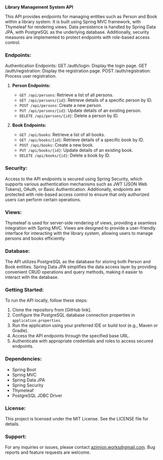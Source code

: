 **Library Management System API**

This API provides endpoints for managing entities such as Person and Book within a library system. It is built using Spring MVC framework, with Thymeleaf for rendering views. Data persistence is handled by Spring Data JPA, with PostgreSQL as the underlying database. Additionally, security measures are implemented to protect endpoints with role-based access control.

### Endpoints:

Authentication Endpoints:
   GET /auth/login: Display the login page.
   GET /auth/registration: Display the registration page.
   POST /auth/registration: Process user registration.

1. **Person Endpoints:**
   - `GET /api/persons`: Retrieve a list of all persons.
   - `GET /api/persons/{id}`: Retrieve details of a specific person by ID.
   - `POST /api/persons`: Create a new person.
   - `PUT /api/persons/{id}`: Update details of an existing person.
   - `DELETE /api/persons/{id}`: Delete a person by ID.

2. **Book Endpoints:**
   - `GET /api/books`: Retrieve a list of all books.
   - `GET /api/books/{id}`: Retrieve details of a specific book by ID.
   - `POST /api/books`: Create a new book.
   - `PUT /api/books/{id}`: Update details of an existing book.
   - `DELETE /api/books/{id}`: Delete a book by ID.

### Security:

Access to the API endpoints is secured using Spring Security, which supports various authentication mechanisms such as JWT (JSON Web Tokens), OAuth, or Basic Authentication. Additionally, endpoints are protected with role-based access control to ensure that only authorized users can perform certain operations. 

### Views:

Thymeleaf is used for server-side rendering of views, providing a seamless integration with Spring MVC. Views are designed to provide a user-friendly interface for interacting with the library system, allowing users to manage persons and books efficiently.

### Database:

The API utilizes PostgreSQL as the database for storing both Person and Book entities. Spring Data JPA simplifies the data access layer by providing convenient CRUD operations and query methods, making it easier to interact with the database.

### Getting Started:

To run the API locally, follow these steps:
1. Clone the repository from [GitHub link].
2. Configure the PostgreSQL database connection properties in `application.properties`.
3. Run the application using your preferred IDE or build tool (e.g., Maven or Gradle).
4. Access the API endpoints through the specified base URL.
5. Authenticate with appropriate credentials and roles to access secured endpoints.

### Dependencies:

- Spring Boot
- Spring MVC
- Spring Data JPA
- Spring Security
- Thymeleaf
- PostgreSQL JDBC Driver

### License:

This project is licensed under the MIT License. See the LICENSE file for details.

### Support:

For any inquiries or issues, please contact azimjon.works@gmail.com. Bug reports and feature requests are welcome.
